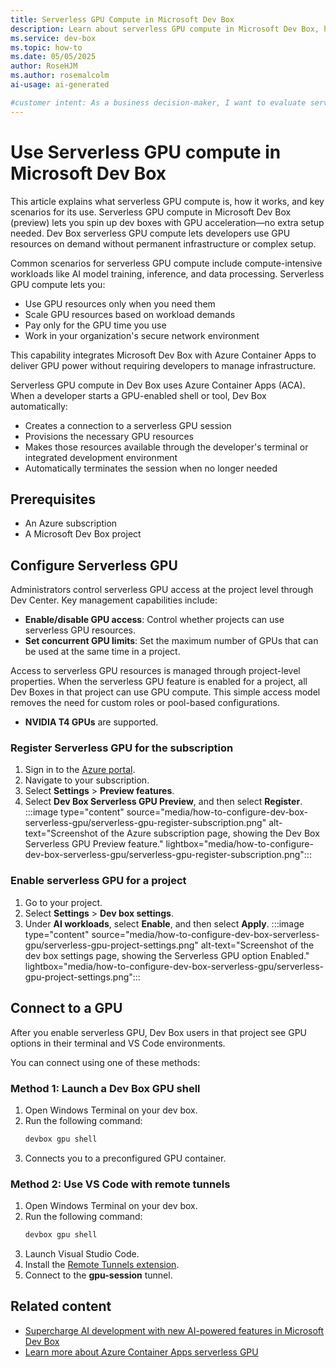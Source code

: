 ```yaml
---
title: Serverless GPU Compute in Microsoft Dev Box
description: Learn about serverless GPU compute in Microsoft Dev Box, how it works, benefits for developers and organizations, and key use cases.
ms.service: dev-box
ms.topic: how-to
ms.date: 05/05/2025
author: RoseHJM
ms.author: rosemalcolm
ai-usage: ai-generated

#customer intent: As a business decision-maker, I want to evaluate serverless GPU compute in Dev Box so that I can determine its value for my team's workflows.
---
```


# Use Serverless GPU compute in Microsoft Dev Box

This article explains what serverless GPU compute is, how it works, and key scenarios for its use. Serverless GPU compute in Microsoft Dev Box (preview) lets you spin up dev boxes with GPU acceleration—no extra setup needed. Dev Box serverless GPU compute lets developers use GPU resources on demand without permanent infrastructure or complex setup.

Common scenarios for serverless GPU compute include compute-intensive workloads like AI model training, inference, and data processing. Serverless GPU compute lets you:

- Use GPU resources only when you need them
- Scale GPU resources based on workload demands
- Pay only for the GPU time you use
- Work in your organization's secure network environment

This capability integrates Microsoft Dev Box with Azure Container Apps to deliver GPU power without requiring developers to manage infrastructure.

Serverless GPU compute in Dev Box uses Azure Container Apps (ACA). When a developer starts a GPU-enabled shell or tool, Dev Box automatically:

- Creates a connection to a serverless GPU session
- Provisions the necessary GPU resources
- Makes those resources available through the developer's terminal or integrated development environment
- Automatically terminates the session when no longer needed

## Prerequisites
- An Azure subscription
- A Microsoft Dev Box project 

## Configure Serverless GPU

Administrators control serverless GPU access at the project level through Dev Center. Key management capabilities include:

- **Enable/disable GPU access**: Control whether projects can use serverless GPU resources.
- **Set concurrent GPU limits**: Set the maximum number of GPUs that can be used at the same time in a project.

Access to serverless GPU resources is managed through project-level properties. When the serverless GPU feature is enabled for a project, all Dev Boxes in that project can use GPU compute. This simple access model removes the need for custom roles or pool-based configurations.

- **NVIDIA T4 GPUs** are supported.

### Register Serverless GPU for the subscription

1. Sign in to the [Azure portal](https://portal.azure.com).
1. Navigate to your subscription. 
1. Select **Settings** > **Preview features**.
1. Select **Dev Box Serverless GPU Preview**, and then select **Register**.
   :::image type="content" source="media/how-to-configure-dev-box-serverless-gpu/serverless-gpu-register-subscription.png" alt-text="Screenshot of the Azure subscription page, showing the Dev Box Serverless GPU Preview feature." lightbox="media/how-to-configure-dev-box-serverless-gpu/serverless-gpu-register-subscription.png":::

### Enable serverless GPU for a project

1. Go to your project.
1. Select **Settings** > **Dev box settings**.
1. Under **AI workloads**, select **Enable**, and then select **Apply**.
   :::image type="content" source="media/how-to-configure-dev-box-serverless-gpu/serverless-gpu-project-settings.png" alt-text="Screenshot of the dev box settings page, showing the Serverless GPU option Enabled." lightbox="media/how-to-configure-dev-box-serverless-gpu/serverless-gpu-project-settings.png":::

## Connect to a GPU

After you enable serverless GPU, Dev Box users in that project see GPU options in their terminal and VS Code environments.

You can connect using one of these methods:

### Method 1: Launch a Dev Box GPU shell

1. Open Windows Terminal on your dev box.
1. Run the following command:
   ```bash
   devbox gpu shell
   ```
1. Connects you to a preconfigured GPU container.

### Method 2: Use VS Code with remote tunnels

1. Open Windows Terminal on your dev box.
1. Run the following command:
   ```bash
   devbox gpu shell
   ```
1. Launch Visual Studio Code.
1. Install the [Remote Tunnels extension](https://code.visualstudio.com/docs/remote/tunnels#_remote-tunnels-extension).
1. Connect to the **gpu-session** tunnel.

## Related content

- [Supercharge AI development with new AI-powered features in Microsoft Dev Box](https://aka.ms/devbox/serverlessGPU)
- [Learn more about Azure Container Apps serverless GPU](/azure/container-apps/sessions-code-interpreter)

